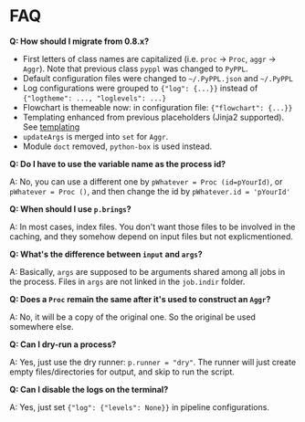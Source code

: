 # FAQ

**Q: How should I migrate from 0.8.x?**
- First letters of class names are capitalized (i.e. `proc` -> `Proc`, `aggr` -> `Aggr`). Note that previous class `pyppl` was changed to `PyPPL`.
- Default configuration files were changed to `~/.PyPPL.json` and `~/.PyPPL`
- Log configurations were grouped to `{"log": {...}}` instead of `{"logtheme": ..., "loglevels": ...}`
- Flowchart is themeable now: in configuration file: `{"flowchart": {...}}`
- Templating enhanced from previous placeholders (Jinja2 supported). See [templating](https://pwwang.gitbooks.io/pyppl/content/placeholders.html)
- `updateArgs` is merged into `set` for `Aggr`.
- Module `doct` removed, `python-box` is used instead.

**Q: Do I have to use the variable name as the process id?**

A: No, you can use a different one by `pWhatever = Proc (id=pYourId)`, or `pWhatever = Proc ()`, and then change the id by `pWhatever.id = 'pYourId'`

**Q: When should I use **`p.brings`**?**

A: In most cases, index files. You don't want those files to be involved in the caching, and they somehow depend on input files but not explicmentioned.

**Q: What's the difference between **`input`** and **`args`**?**

A: Basically, `args` are supposed to be arguments shared among all jobs in the process. Files in `args` are not linked in the `job.indir` folder.

**Q: Does a **`Proc`** remain the same after it's used to construct an **`Aggr`**?**

A: No, it will be a copy of the original one. So the original be used somewhere else.

**Q: Can I dry-run a process?**  

A: Yes, just use the dry  runner: `p.runner = "dry"`. The runner will just create empty files/directories for output, and skip to run the script.

**Q: Can I disable the logs on the terminal?**  

A: Yes, just set `{"log": {"levels": None}}` in pipeline configurations.

